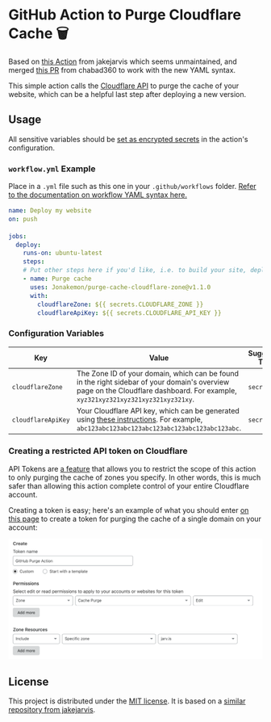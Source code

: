 # GitHub Action to Purge Cloudflare Cache  🗑️ 

Based on [this Action](https://github.com/jakejarvis/cloudflare-purge-action) from jakejarvis which seems unmaintained, and merged [this PR](https://github.com/jakejarvis/cloudflare-purge-action/pull/2) from chabad360 to work with the new YAML syntax.

This simple action calls the [Cloudflare API](https://api.cloudflare.com/#zone-purge-all-files) to purge the cache of your website, which can be a helpful last step after deploying a new version.


## Usage

All sensitive variables should be [set as encrypted secrets](https://help.github.com/en/articles/virtual-environments-for-github-actions#creating-and-using-secrets-encrypted-variables) in the action's configuration.


### `workflow.yml` Example

Place in a `.yml` file such as this one in your `.github/workflows` folder. [Refer to the documentation on workflow YAML syntax here.](https://help.github.com/en/articles/workflow-syntax-for-github-actions)

```yaml
name: Deploy my website
on: push

jobs:
  deploy:
    runs-on: ubuntu-latest
    steps:
    # Put other steps here if you'd like, i.e. to build your site, deploy it to a service, etc.
    - name: Purge cache
      uses: Jonakemon/purge-cache-cloudflare-zone@v1.1.0
      with:
        cloudflareZone: ${{ secrets.CLOUDFLARE_ZONE }}
        cloudflareApiKey: ${{ secrets.CLOUDFLARE_API_KEY }}
```


### Configuration Variables

| Key | Value | Suggested Type | Required |
| ------------- | ------------- | ------------- | ------------- |
| `cloudflareZone` | The Zone ID of your domain, which can be found in the right sidebar of your domain's overview page on the Cloudflare dashboard. For example, `xyz321xyz321xyz321xyz321xyz321xy`. | `secret` | **Yes** |
| `cloudflareApiKey` | Your Cloudflare API key, which can be generated using [these instructions](https://support.cloudflare.com/hc/en-us/articles/200167836-Where-do-I-find-my-Cloudflare-API-key-). For example, `abc123abc123abc123abc123abc123abc123abc123abc`. | `secret` | **Yes** |


### Creating a restricted API token on Cloudflare

API Tokens are [a feature](https://blog.cloudflare.com/api-tokens-general-availability/) that allows you to restrict the scope of this action to only purging the cache of zones you specify. In other words, this is much safer than allowing this action complete control of your entire Cloudflare account.

Creating a token is easy; here's an example of what you should enter [on this page](https://dash.cloudflare.com/profile/api-tokens) to create a token for purging the cache of a single domain on your account:

![Creating an API Token for purging](tokens.png)


## License

This project is distributed under the [MIT license](LICENSE.md). It is based on a [similar repository from jakejarvis](https://github.com/jakejarvis/cloudflare-purge-action).
